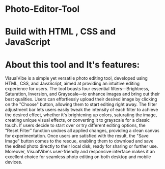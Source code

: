 # Photo-Editor-Tool
# Build with HTML , CSS and JavaScript


# About this tool and It's features:
VisualVibe is a simple yet versatile photo editing tool, developed using HTML, CSS, and JavaScript, aimed at providing an intuitive editing experience for users. The tool boasts four essential filters—Brightness, Saturation, Inversion, and Grayscale—to enhance images and bring out their best qualities. Users can effortlessly upload their desired image by clicking on the "Choose" button, allowing them to start editing right away. The filter adjustment bar lets users easily tweak the intensity of each filter to achieve the desired effect, whether it's brightening up colors, saturating the image, creating unique visual effects, or converting it to grayscale for a classic touch. If users decide to start over or try different editing options, the "Reset Filter" function undoes all applied changes, providing a clean canvas for experimentation. Once users are satisfied with the result, the "Save Image" button comes to the rescue, enabling them to download and save the edited photo directly to their local disk, ready for sharing or further use. Moreover, VisualVibe's user-friendly and responsive interface makes it an excellent choice for seamless photo editing on both desktop and mobile devices.
